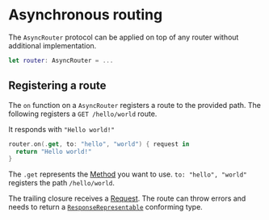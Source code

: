 # Asynchronous routing

The `AsyncRouter` protocol can be applied on top of any router without additional implementation.

```swift
let router: AsyncRouter = ...
```

## Registering a route

The `on` function on a `AsyncRouter` registers a route to the provided path. The following registers a `GET /hello/world` route.

It responds with `"Hello world!"`

```swift
router.on(.get, to: "hello", "world") { request in
  return "Hello world!"
}
```

The `.get` represents the [Method](../http/method.md) you want to use. `to: "hello", "world"` registers the path `/hello/world`.

The trailing closure receives a [Request](../http/request.md). The route can throw errors and needs to return a [`ResponseRepresentable`](../vapor/responserepresentable.md) conforming type.
